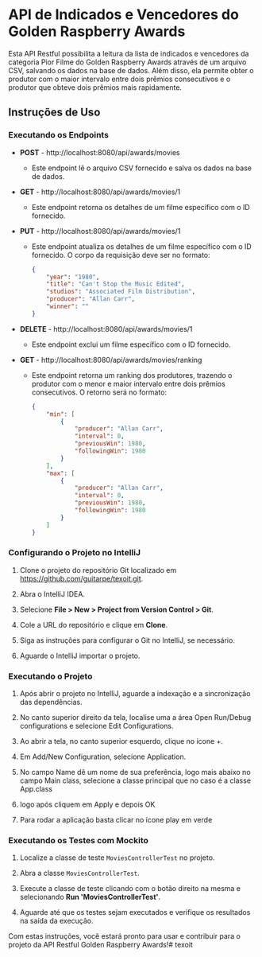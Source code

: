 # API de Indicados e Vencedores do Golden Raspberry Awards

Esta API Restful possibilita a leitura da lista de indicados e vencedores da categoria Pior Filme do Golden Raspberry Awards através de um arquivo CSV, salvando os dados na base de dados. Além disso, ela permite obter o produtor com o maior intervalo entre dois prêmios consecutivos e o produtor que obteve dois prêmios mais rapidamente.

## Instruções de Uso

### Executando os Endpoints

- **POST** - http://localhost:8080/api/awards/movies
    - Este endpoint lê o arquivo CSV fornecido e salva os dados na base de dados.

- **GET** - http://localhost:8080/api/awards/movies/1
    - Este endpoint retorna os detalhes de um filme específico com o ID fornecido.

- **PUT** - http://localhost:8080/api/awards/movies/1
    - Este endpoint atualiza os detalhes de um filme específico com o ID fornecido. O corpo da requisição deve ser no formato:
      ```json
      {
          "year": "1980",
          "title": "Can't Stop the Music Edited",
          "studios": "Associated Film Distribution",
          "producer": "Allan Carr",
          "winner": ""
      }
      ```

- **DELETE** - http://localhost:8080/api/awards/movies/1
    - Este endpoint exclui um filme específico com o ID fornecido.

- **GET** - http://localhost:8080/api/awards/movies/ranking
    - Este endpoint retorna um ranking dos produtores, trazendo o produtor com o menor e maior intervalo entre dois prêmios consecutivos. O retorno será no formato:
      ```json
      {
          "min": [
              {
                  "producer": "Allan Carr",
                  "interval": 0,
                  "previousWin": 1980,
                  "followingWin": 1980
              }
          ],
          "max": [
              {
                  "producer": "Allan Carr",
                  "interval": 0,
                  "previousWin": 1980,
                  "followingWin": 1980
              }
          ]
      }
      ```

### Configurando o Projeto no IntelliJ

1. Clone o projeto do repositório Git localizado em https://github.com/guitarpe/texoit.git.

2. Abra o IntelliJ IDEA.

3. Selecione **File > New > Project from Version Control > Git**.

4. Cole a URL do repositório e clique em **Clone**.

5. Siga as instruções para configurar o Git no IntelliJ, se necessário.

6. Aguarde o IntelliJ importar o projeto.

### Executando o Projeto

1. Após abrir o projeto no IntelliJ, aguarde a indexação e a sincronização das dependências.

2. No canto superior direito da tela, localise uma a área Open Run/Debug configurations e selecione Edit Configurations.

3. Ao abrir a tela, no canto superior esquerdo, clique no ícone +.

4. Em Add/New Configuration, selecione Application.

5. No campo Name dê um nome de sua preferência, logo mais abaixo no campo Main class, selecione a classe principal que no caso é a classe App.class

6. logo após cliquem em Apply e depois OK

7. Para rodar a aplicação basta clicar no ícone play em verde

### Executando os Testes com Mockito

1. Localize a classe de teste `MoviesControllerTest` no projeto.

2. Abra a classe `MoviesControllerTest`.

3. Execute a classe de teste clicando com o botão direito na mesma e selecionando **Run 'MoviesControllerTest'**.

4. Aguarde até que os testes sejam executados e verifique os resultados na saída da execução.

Com estas instruções, você estará pronto para usar e contribuir para o projeto da API Restful Golden Raspberry Awards!# texoit

